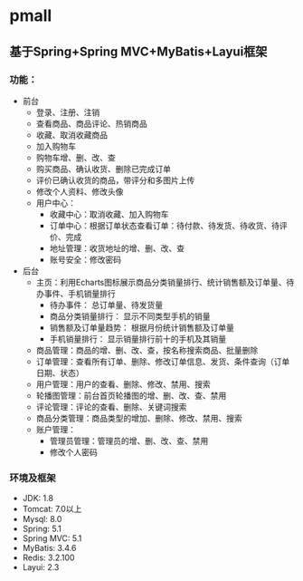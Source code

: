 # pmall 
## 基于Spring+Spring MVC+MyBatis+Layui框架
### 功能：
* 前台
  * 登录、注册、注销
  * 查看商品、商品评论、热销商品
  * 收藏、取消收藏商品
  * 加入购物车
  * 购物车增、删、改、查
  * 购买商品、确认收货、删除已完成订单
  * 评价已确认收货的商品，带评分和多图片上传
  * 修改个人资料、修改头像
  * 用户中心：
    * 收藏中心：取消收藏、加入购物车
    * 订单中心：根据订单状态查看订单：待付款、待发货、待收货、待评价、完成
    * 地址管理：收货地址的增、删、改、查
    * 账号安全：修改密码
* 后台
  * 主页：利用Echarts图标展示商品分类销量排行、统计销售额及订单量、待办事件、手机销量排行
    * 待办事件： 总订单量、待发货量
    * 商品分类销量排行： 显示不同类型手机的销量
    * 销售额及订单量趋势： 根据月份统计销售额及订单量
    * 手机销量排行： 显示销量排行前十的手机及其销量
  * 商品管理：商品的增、删、改、查，按名称搜索商品、批量删除
  * 订单管理：查看所有订单、删除、修改订单信息、发货、条件查询（订单日期、状态）
  * 用户管理：用户的查看、删除、修改、禁用、搜索
  * 轮播图管理：前台首页轮播图的增、删、改、查、禁用
  * 评论管理：评论的查看、删除、关键词搜索
  * 商品分类管理：商品类型的增加、删除、修改、禁用、搜索
  * 账户管理：
    * 管理员管理：管理员的增、删、改、查、禁用
    * 修改个人密码
### 环境及框架
* JDK: 1.8
* Tomcat: 7.0以上
* Mysql: 8.0
* Spring: 5.1
* Spring MVC: 5.1
* MyBatis: 3.4.6
* Redis: 3.2.100
* Layui: 2.3
